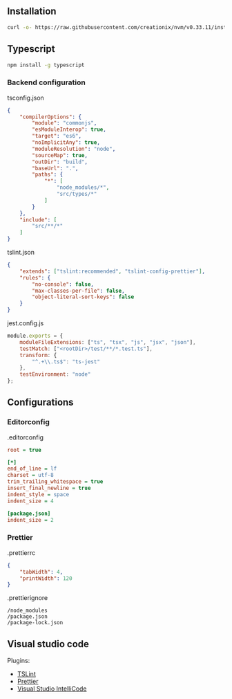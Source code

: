 ## Installation

```bash
curl -o- https://raw.githubusercontent.com/creationix/nvm/v0.33.11/install.sh | bash
```

## Typescript

```bash
npm install -g typescript
```

### Backend configuration

tsconfig.json

```json
{
    "compilerOptions": {
        "module": "commonjs",
        "esModuleInterop": true,
        "target": "es6",
        "noImplicitAny": true,
        "moduleResolution": "node",
        "sourceMap": true,
        "outDir": "build",
        "baseUrl": ".",
        "paths": {
            "*": [
                "node_modules/*",
                "src/types/*"
            ]
        }
    },
    "include": [
        "src/**/*"
    ]
}
```

tslint.json

```json
{                                                                                                                       
    "extends": ["tslint:recommended", "tslint-config-prettier"],
    "rules": {
        "no-console": false,
        "max-classes-per-file": false,
        "object-literal-sort-keys": false
    }   
}
```

jest.config.js

```javascript
module.exports = {
    moduleFileExtensions: ["ts", "tsx", "js", "jsx", "json"],
    testMatch: ["<rootDir>/test/**/*.test.ts"],
    transform: {
        "^.+\\.ts$": "ts-jest"
    },
    testEnvironment: "node"
};
```

## Configurations

### Editorconfig

.editorconfig

```ini
root = true

[*]
end_of_line = lf
charset = utf-8
trim_trailing_whitespace = true
insert_final_newline = true
indent_style = space
indent_size = 4

[package.json]
indent_size = 2
```

### Prettier

.prettierrc

```json
{
    "tabWidth": 4,
    "printWidth": 120
}
```

.prettierignore

```
/node_modules
/package.json
/package-lock.json
```

## Visual studio code

Plugins:

* [TSLint](https://github.com/Microsoft/vscode-tslint)
* [Prettier](https://github.com/prettier/prettier-vscode)
* [Visual Studio IntelliCode](https://github.com/MicrosoftDocs/intellicode)
